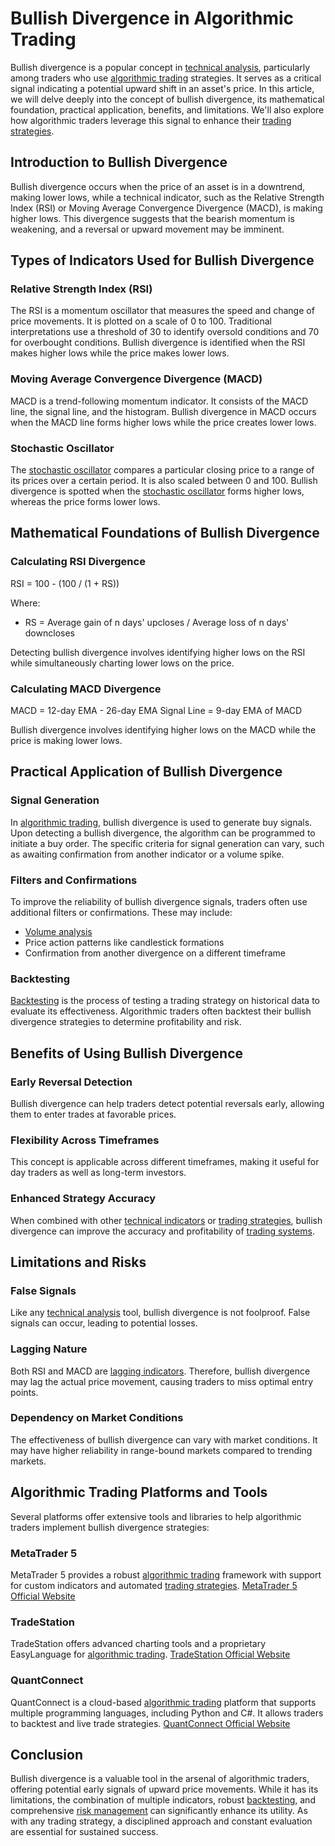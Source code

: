 # Bullish Divergence in Algorithmic Trading

Bullish divergence is a popular concept in [technical analysis](../t/technical_analysis.md), particularly among traders who use [algorithmic trading](../a/algorithmic_trading.md) strategies. It serves as a critical signal indicating a potential upward shift in an asset's price. In this article, we will delve deeply into the concept of bullish divergence, its mathematical foundation, practical application, benefits, and limitations. We'll also explore how algorithmic traders leverage this signal to enhance their [trading strategies](../t/trading_strategies.md).

## Introduction to Bullish Divergence

Bullish divergence occurs when the price of an asset is in a downtrend, making lower lows, while a technical indicator, such as the Relative Strength Index (RSI) or Moving Average Convergence Divergence (MACD), is making higher lows. This divergence suggests that the bearish momentum is weakening, and a reversal or upward movement may be imminent.

## Types of Indicators Used for Bullish Divergence

### Relative Strength Index (RSI)

The RSI is a momentum oscillator that measures the speed and change of price movements. It is plotted on a scale of 0 to 100. Traditional interpretations use a threshold of 30 to identify oversold conditions and 70 for overbought conditions. Bullish divergence is identified when the RSI makes higher lows while the price makes lower lows.

### Moving Average Convergence Divergence (MACD)

MACD is a trend-following momentum indicator. It consists of the MACD line, the signal line, and the histogram. Bullish divergence in MACD occurs when the MACD line forms higher lows while the price creates lower lows.

### Stochastic Oscillator

The [stochastic oscillator](../s/stochastic_oscillator.md) compares a particular closing price to a range of its prices over a certain period. It is also scaled between 0 and 100. Bullish divergence is spotted when the [stochastic oscillator](../s/stochastic_oscillator.md) forms higher lows, whereas the price forms lower lows.

## Mathematical Foundations of Bullish Divergence

### Calculating RSI Divergence

RSI = 100 - (100 / (1 + RS))

Where:
- RS = Average gain of n days' upcloses / Average loss of n days' downcloses

Detecting bullish divergence involves identifying higher lows on the RSI while simultaneously charting lower lows on the price.

### Calculating MACD Divergence

MACD = 12-day EMA - 26-day EMA
Signal Line = 9-day EMA of MACD

Bullish divergence involves identifying higher lows on the MACD while the price is making lower lows.

## Practical Application of Bullish Divergence

### Signal Generation

In [algorithmic trading](../a/algorithmic_trading.md), bullish divergence is used to generate buy signals. Upon detecting a bullish divergence, the algorithm can be programmed to initiate a buy order. The specific criteria for signal generation can vary, such as awaiting confirmation from another indicator or a volume spike.

### Filters and Confirmations

To improve the reliability of bullish divergence signals, traders often use additional filters or confirmations. These may include:

- [Volume analysis](../v/volume_analysis.md)
- Price action patterns like candlestick formations
- Confirmation from another divergence on a different timeframe

### Backtesting

[Backtesting](../b/backtesting.md) is the process of testing a trading strategy on historical data to evaluate its effectiveness. Algorithmic traders often backtest their bullish divergence strategies to determine profitability and risk.

## Benefits of Using Bullish Divergence

### Early Reversal Detection

Bullish divergence can help traders detect potential reversals early, allowing them to enter trades at favorable prices.

### Flexibility Across Timeframes

This concept is applicable across different timeframes, making it useful for day traders as well as long-term investors.

### Enhanced Strategy Accuracy

When combined with other [technical indicators](../t/technical_indicators.md) or [trading strategies](../t/trading_strategies.md), bullish divergence can improve the accuracy and profitability of [trading systems](../t/trading_systems.md).

## Limitations and Risks

### False Signals

Like any [technical analysis](../t/technical_analysis.md) tool, bullish divergence is not foolproof. False signals can occur, leading to potential losses.

### Lagging Nature

Both RSI and MACD are [lagging indicators](../l/lagging_indicators.md). Therefore, bullish divergence may lag the actual price movement, causing traders to miss optimal entry points.

### Dependency on Market Conditions

The effectiveness of bullish divergence can vary with market conditions. It may have higher reliability in range-bound markets compared to trending markets.

## Algorithmic Trading Platforms and Tools

Several platforms offer extensive tools and libraries to help algorithmic traders implement bullish divergence strategies:

### MetaTrader 5

MetaTrader 5 provides a robust [algorithmic trading](../a/algorithmic_trading.md) framework with support for custom indicators and automated [trading strategies](../t/trading_strategies.md). [MetaTrader 5 Official Website](https://www.metatrader5.com/)

### TradeStation

TradeStation offers advanced charting tools and a proprietary EasyLanguage for [algorithmic trading](../a/algorithmic_trading.md). [TradeStation Official Website](https://www.tradestation.com/)

### QuantConnect

QuantConnect is a cloud-based [algorithmic trading](../a/algorithmic_trading.md) platform that supports multiple programming languages, including Python and C#. It allows traders to backtest and live trade strategies. [QuantConnect Official Website](https://www.quantconnect.com/)

## Conclusion

Bullish divergence is a valuable tool in the arsenal of algorithmic traders, offering potential early signals of upward price movements. While it has its limitations, the combination of multiple indicators, robust [backtesting](../b/backtesting.md), and comprehensive [risk management](../r/risk_management.md) can significantly enhance its utility. As with any trading strategy, a disciplined approach and constant evaluation are essential for sustained success.
